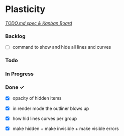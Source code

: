 # Plasticity

<em>[TODO.md spec & Kanban Board](https://bit.ly/3fCwKfM)</em>

### Backlog

- [ ] command to show and hide all lines and curves  

### Todo


### In Progress


### Done ✓

- [x] opacity of hidden items  
- [x] in render mode the outliner blows up  
- [x] how hid lines curves per group  
- [x] make hidden + make invisible + make visible errors  

